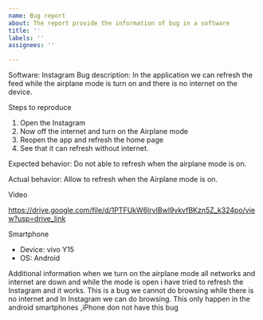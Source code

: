 ```yaml
---
name: Bug report
about: The report provide the information of bug in a software
title: ''
labels: ''
assignees: ''

---
```


Software: Instagram
Bug description: In the application we can refresh the feed while the airplane mode is turn on and there is no internet on the device.

Steps to reproduce 
1. Open the Instagram
2. Now off the internet and turn on the Airplane mode
3. Reopen the app and refresh the home page
4. See that it can refresh without internet.

Expected behavior: Do not able to refresh when the airplane mode is on.

Actual behavior: Allow to refresh when the Airplane mode is on.

Video

https://drive.google.com/file/d/1PTFUkW6lrvIBwl9vkvfBKzn5Z_k324po/view?usp=drive_link

Smartphone 
 - Device: vivo Y15
 - OS: Android

Additional  information
when we turn on the airplane mode all networks and internet are down and while the mode is open i have tried to refresh the Instagram and it works. This is a bug we cannot do browsing while there is no internet and In Instagram we can do browsing. This only happen in the android smartphones ,iPhone don not have this bug
